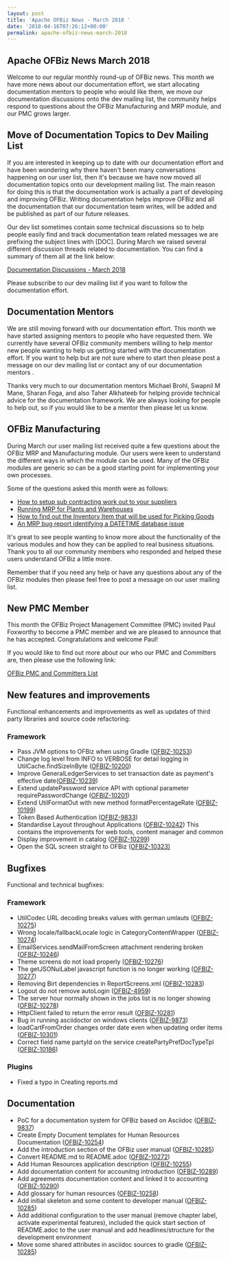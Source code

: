 ```yaml
---
layout: post
title: 'Apache OFBiz News - March 2018 '
date: '2018-04-16T07:26:12+00:00'
permalink: apache-ofbiz-news-march-2018
---
```

<h2>Apache OFBiz News March 2018 </h2>
Welcome to our regular monthly round-up of OFBiz news.
This month we have more news about our documentation effort, we start allocating documentation mentors to people who would like them, we move our documentation discussions onto the dev mailing list, the community helps respond to questions about the OFBiz Manufacturing and MRP module, and our PMC grows larger.
<!--more--> 
<h2>Move of Documentation Topics to Dev Mailing List</h2><p>If you are interested in keeping up to date with our documentation effort and have been wondering why there haven't been many conversations happening on our user list, then it's because we have now moved all documentation topics onto our development mailing list. The main reason for doing this is that the documentation work is actually a part of developing and improving OFBiz. Writing documentation helps improve OFBiz and all the documentation that our documentation team writes, will be added and be published as part of our future releases.</p><p>Our dev list sometimes contain some technical discussions so to help people easily find and track documentation team related messages we are prefixing the subject lines with [DOC]. During March we raised several different discussion threads related to documentation. You can find a summary of them all at the link below:</p><a href="https://s.apache.org/vPSE" target="_blank" rel="noopener">Documentation Discussions - March 2018 </a> <p>Please subscribe to our dev mailing list if you want to follow the documentation effort.</p>
<h2>Documentation Mentors</h2><p>We are still moving forward with our documentation effort. This month we have started assigning mentors to people who have requested them. We currently have several OFBiz community members willing to help mentor new people wanting to help us getting started with the documentation effort. If you want to help but are not sure where to start then please post a message on our dev mailing list or contact any of our documentation mentors .</p>
<p>Thanks very much to our documentation mentors Michael  Brohl, Swapnil M Mane, Sharan Foga, and also Taher Alkhateeb for helping provide technical advice for the documentation framework. We are always looking for people to help out, so if you would like to be a mentor then please let us know.</p> 
<h2>OFBiz Manufacturing</h2><p>During March our user mailing list received quite a few questions about the OFBiz MRP and Manufacturing module. Our users were keen to understand the different ways in which the module can be used. Many of the OFBiz modules are generic so can be a good starting point for implementing your own processes.</p><p>Some of the questions asked this month were as follows:</p><ul><li><a href="https://s.apache.org/mESH" target="_blank" rel="noopener">How to setup sub contracting work out to your suppliers </a> </li><li><a href="https://s.apache.org/UMiY" target="_blank" rel="noopener">Running MRP for Plants and Warehouses </a></li><li><a href="https://s.apache.org/4KXX" target="_blank" rel="noopener">How to find out the Inventory Item that will be used for Picking Goods </a></li><li><a href="https://s.apache.org/wjDJ" target="_blank" rel="noopener">An MRP bug report identifying a DATETIME database issue </a></li></ul><p>It's great to see people wanting to know more about the functionality of the various modules and how they can be applied to real business situations. Thank you to all our community members who responded and helped these users understand OFBiz a little more.</p><p>Remember that if you need any help or have any questions about any of the OFBiz modules then please feel free to post a message on our user mailing list.</p>
<h2>New PMC Member</h2><p>This month the OFBiz Project Management Committee (PMC) invited Paul Foxworthy to become a PMC member and we are pleased to announce that he has accepted. Congratulations and welcome Paul!</p><p>If you would like to find out more about our who our PMC and Committers are, then please use the following link:</p><a href="https://s.apache.org/9eYw" target="_blank" rel="noopener">OFBiz PMC and Committers List </a>
<h2>New features and improvements</h2>
Functional enhancements and improvements as well as updates of third party libraries and source code refactoring:
<h3>Framework</h3>
<ul>
 	<li>Pass JVM options to OFBiz when using Gradle (<a href="https://issues.apache.org/jira/browse/OFBIZ-10253">OFBIZ-10253</a>)</li>
 	<li>Change log level from INFO to VERBOSE for detail logging in UtilCache.findSizeInByte (<a href="https://issues.apache.org/jira/browse/OFBIZ-10200">OFBIZ-10200</a>)</li>
 	<li>Improve GeneralLedgerServices to set transaction date as payment's effective date(<a href="https://issues.apache.org/jira/browse/OFBIZ-10239">OFBIZ-10239</a>)</li>
 	<li>Extend updatePassword service API with optional parameter requirePasswordChange (<a href="https://issues.apache.org/jira/browse/OFBIZ-10201">OFBIZ-10201</a>)</li>
 	<li>Extend UtilFormatOut with new method formatPercentageRate (<a href="https://issues.apache.org/jira/browse/OFBIZ-10199">OFBIZ-10199</a>)</li>
 	<li>Token Based Authentication (<a href="https://issues.apache.org/jira/browse/OFBIZ-9833">OFBIZ-9833</a>)</li>
 	<li>Standardise Layout throughout Applications (<a href="https://issues.apache.org/jira/browse/OFBIZ-10242">OFBIZ-10242</a>)
This contains the improvements for web tools, content manager and common</li>
 	<li>Display improvement in catalog (<a href="https://issues.apache.org/jira/browse/OFBIZ-10299">OFBIZ-10299</a>)</li>
 	<li>Open the SQL screen straight to OFBiz (<a href="https://issues.apache.org/jira/browse/OFBIZ-10323">OFBIZ-10323)</a></li>
</ul>

<h2>Bugfixes</h2>
Functional and technical bugfixes:
<h3>Framework</h3>
<ul>
 	<li>UtilCodec URL decoding breaks values with german umlauts (<a href="https://issues.apache.org/jira/browse/OFBIZ-10275">OFBIZ-10275</a>)</li>
 	<li>Wrong locale/fallbackLocale logic in CategoryContentWrapper (<a href="https://issues.apache.org/jira/browse/OFBIZ-10274">OFBIZ-10274</a>)</li>
 	<li>EmailServices.sendMailFromScreen attachment rendering broken (<a href="https://issues.apache.org/jira/browse/OFBIZ-10246">OFBIZ-10246</a>)</li>
 	<li>Theme screens do not load properly (<a href="https://issues.apache.org/jira/browse/OFBIZ-10276">OFBIZ-10276</a>)</li>
 	<li>The getJSONuiLabel javascript function is no longer working (<a href="https://issues.apache.org/jira/browse/OFBIZ-10277">OFBIZ-10277</a>)</li>
 	<li>Removing Birt dependencies in ReportScreens.xml (<a href="https://issues.apache.org/jira/browse/OFBIZ-10283">OFBIZ-10283</a>)</li>
 	<li>Logout do not remove autoLogin (<a href="https://issues.apache.org/jira/browse/OFBIZ-4959">OFBIZ-4959</a>)</li>
 	<li>The server hour normally shown in the jobs list is no longer showing (<a href="https://issues.apache.org/jira/browse/OFBIZ-10278">OFBIZ-10278</a>)</li>
 	<li>HttpClient failed to return the error result (<a href="https://issues.apache.org/jira/browse/OFBIZ-10281">OFBIZ-10281</a>)</li>
 	<li>Bug in running asciidoctor on windows clients (<a href="https://issues.apache.org/jira/browse/OFBIZ-9873">OFBIZ-9873</a>)</li>
 	<li>loadCartFromOrder changes order date even when updating order items (<a href="https://issues.apache.org/jira/browse/OFBIZ-10301">OFBIZ-10301</a>)</li>
 	<li>Correct field name partyId on the service createPartyPrefDocTypeTpl (<a href="https://issues.apache.org/jira/browse/OFBIZ-10186">OFBIZ-10186</a>)</li>
</ul>
<h3>Plugins</h3>
<ul>
 	<li>Fixed a typo in Creating reports.md</li>
</ul>
<h2>Documentation</h2>
<ul>
 	<li>PoC for a documentation system for OFBiz based on Asciidoc (<a href="https://issues.apache.org/jira/browse/OFBIZ-9837">OFBIZ-9837</a>)</li>
 	<li>Create Empty Document templates for Human Resources Documentation (<a href="https://issues.apache.org/jira/browse/OFBIZ-10254">OFBIZ-10254</a>)</li>
 	<li>Add the introduction section of the OFBiz user manual (<a href="https://issues.apache.org/jira/browse/OFBIZ-10285">OFBIZ-10285</a>)</li>
 	<li>Convert README.md to README.adoc (<a href="https://issues.apache.org/jira/browse/OFBIZ-10272">OFBIZ-10272</a>)</li>
 	<li>Add Human Resources application description (<a href="https://issues.apache.org/jira/browse/OFBIZ-10255">OFBIZ-10255</a>)</li>
 	<li>Add documentation content for accounitng introduction (<a href="https://issues.apache.org/jira/browse/OFBIZ-10289">OFBIZ-10289</a>)</li>
 	<li>Add agreements documentation content and linked it to accounting (<a href="https://issues.apache.org/jira/browse/OFBIZ-10290">OFBIZ-10290</a>)</li>
 	<li>Add glossary for human resources (<a href="https://issues.apache.org/jira/browse/OFBIZ-10258">OFBIZ-10258</a>)</li>
 	<li>Add initial skeleton and some content to developer manual (<a href="https://issues.apache.org/jira/browse/OFBIZ-10285">OFBIZ-10285</a>)</li>
 	<li>Add additional configuration to the user manual (remove chapter label, activate experimental features), included the quick start section of README.adoc to the user manual and add headlines/structure for the development environment</li>
 	<li>Move some shared attributes in asciidoc sources to gradle (<a href="https://issues.apache.org/jira/browse/OFBIZ-10285">OFBIZ-10285</a>)</li>
</ul>
